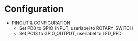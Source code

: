# Configuration

- PINOUT & CONFIGURATION
  - Set PD0 to GPIO_INPUT, userlabel to ROTARY_SWITCH
  - Set PC13 to GPIO_OUTPUT, userlabel to LED_RED
